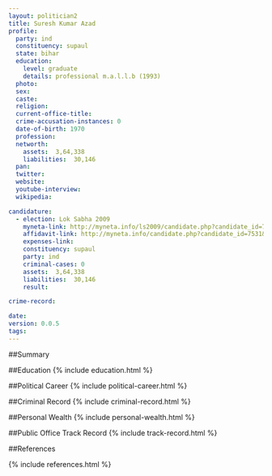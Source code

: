 ```yaml
---
layout: politician2
title: Suresh Kumar Azad
profile: 
  party: ind
  constituency: supaul
  state: bihar
  education: 
    level: graduate
    details: professional m.a.l.l.b (1993)
  photo: 
  sex: 
  caste: 
  religion: 
  current-office-title: 
  crime-accusation-instances: 0
  date-of-birth: 1970
  profession: 
  networth: 
    assets:  3,64,338
    liabilities:  30,146
  pan: 
  twitter: 
  website: 
  youtube-interview: 
  wikipedia: 

candidature: 
  - election: Lok Sabha 2009
    myneta-link: http://myneta.info/ls2009/candidate.php?candidate_id=7531
    affidavit-link: http://myneta.info/candidate.php?candidate_id=7531&scan=original
    expenses-link: 
    constituency: supaul 
    party: ind
    criminal-cases: 0
    assets:  3,64,338
    liabilities:  30,146
    result:  

crime-record: 

date: 
version: 0.0.5
tags: 
---
```

##Summary


##Education
{% include education.html %}


##Political Career
{% include political-career.html %}


##Criminal Record
{% include criminal-record.html %}


##Personal Wealth
{% include personal-wealth.html %}


##Public Office Track Record
{% include track-record.html %}


##References


{% include references.html %}